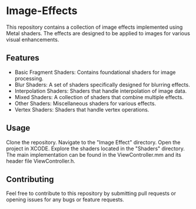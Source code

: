 # Image-Effects
This repository contains a collection of image effects implemented using Metal shaders. The effects are designed to be applied to images for various visual enhancements.


## Features

- Basic Fragment Shaders: Contains foundational shaders for image processing.
- Blur Shaders: A set of shaders specifically designed for blurring effects.
- Interpolation Shaders: Shaders that handle interpolation of image data.
- Mixed Shaders: A collection of shaders that combine multiple effects.
- Other Shaders: Miscellaneous shaders for various effects.
- Vertex Shaders: Shaders that handle vertex operations.



## Usage

Clone the repository.
Navigate to the "Image Effect" directory.
Open the project in XCODE.
Explore the shaders located in the "Shaders" directory.
The main implementation can be found in the ViewController.mm and its header file ViewController.h.

## Contributing

Feel free to contribute to this repository by submitting pull requests or opening issues for any bugs or feature requests.

